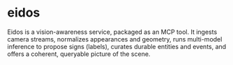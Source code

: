 # eidos
Eidos is a vision-awareness service, packaged as an MCP tool. It ingests camera streams, normalizes appearances and geometry, runs multi-model inference to propose signs (labels), curates durable entities and events, and offers a coherent, queryable picture of the scene.
